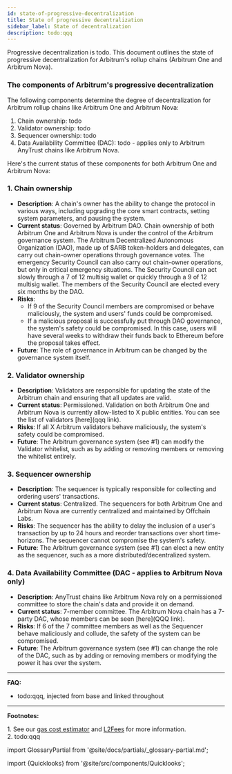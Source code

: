 ```yaml
---
id: state-of-progressive-decentralization
title: State of progressive decentralization
sidebar_label: State of decentralization
description: todo:qqq
---
```


Progressive decentralization is todo. This document outlines the state of progressive decentralization for Arbitrum's rollup chains (Arbitrum One and Arbitrum Nova).

### The components of Arbitrum's progressive decentralization

The following components determine the degree of decentralization for Arbitrum rollup chains like Arbitrum One and Arbitrum Nova:

1. Chain ownership: todo
2. Validator ownership: todo
3. Sequencer ownership: todo
4. Data Availability Committee (DAC): todo - applies only to Arbitrum AnyTrust chains like Arbitrum Nova.

Here's the current status of these components for both Arbitrum One and Arbitrum Nova:

### 1. Chain ownership

  - **Description**: A chain's owner has the ability to change the protocol in various ways, including upgrading the core smart contracts, setting system parameters, and pausing the system.
  - **Current status**: Governed by Arbitrum DAO. Chain ownership of both Arbitrum One and Arbitrum Nova is under the control of the Arbitrum governance system. The Arbitrum Decentralized Autonomous Organization (DAO), made up of $ARB token-holders and delegates, can carry out chain-owner operations through governance votes. The emergency Security Council can also carry out chain-owner operations, but only in critical emergency situations. The Security Council can act slowly through a 7 of 12 multisig wallet or quickly through a 9 of 12 multisig wallet. The members of the Security Council are elected every six months by the DAO.
  - **Risks**:
    - If 9 of the Security Council members are compromised or behave maliciously, the system and users' funds could be compromised.
    - If a malicious proposal is successfully put through DAO governance, the system's safety could be compromised. In this case, users will have several weeks to withdraw their funds back to Ethereum before the proposal takes effect.
  - **Future**: The role of governance in Arbitrum can be changed by the governance system itself.

### 2. Validator ownership

  - **Description**: Validators are responsible for updating the state of the Arbitrum chain and ensuring that all updates are valid.
  - **Current status**: Permissioned. Validation on both Arbitrum One and Arbitrum Nova is currently allow-listed to X public entities. You can see the list of validators [here](qqq link).
  - **Risks**: If all X Arbitrum validators behave maliciously, the system's safety could be compromised.
  - **Future**: The Arbitrum governance system (see #1) can modify the Validator whitelist, such as by adding or removing members or removing the whitelist entirely.

### 3. Sequencer ownership

  - **Description**: The sequencer is typically responsible for collecting and ordering users' transactions.
  - **Current status**: Centralized. The sequencers for both Arbitrum One and Arbitrum Nova are currently centralized and maintained by Offchain Labs.
  - **Risks**: The sequencer has the ability to delay the inclusion of a user's transaction by up to 24 hours and reorder transactions over short time-horizons. The sequencer cannot compromise the system's safety.
  - **Future**: The Arbitrum governance system (see #1) can elect a new entity as the sequencer, such as a more distributed/decentralized system.

### 4. Data Availability Committee (DAC - applies to Arbitrum Nova only)

  - **Description**: AnyTrust chains like Arbitrum Nova rely on a permissioned committee to store the chain's data and provide it on demand.
  - **Current status**: 7-member committee. The Arbitrum Nova chain has a 7-party DAC, whose members can be seen [here](QQQ link).
  - **Risks**: If 6 of the 7 committee members as well as the Sequencer behave maliciously and collude, the safety of the system can be compromised.
  - **Future**: The Arbitrum governance system (see #1) can change the role of the DAC, such as by adding or removing members or modifying the power it has over the system.


---


**FAQ:**

- todo:qqq, injected from base and linked throughout

---

**Footnotes:**

<a id='footnote-1'>1.</a> See our <a href='https://gas.arbitrum.io/'>gas cost estimator</a> and <a href='https://l2fees.info/'>L2Fees</a> for more information.<br/>
<a id='footnote-2'>2.</a> todo:qqq


import GlossaryPartial from '@site/docs/partials/_glossary-partial.md';

<GlossaryPartial />

import {Quicklooks} from '@site/src/components/Quicklooks';

<Quicklooks />